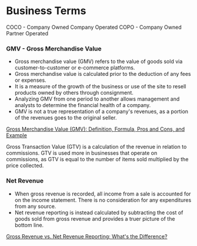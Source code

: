 # Business Terms

COCO - Company Owned Company Operated
COPO - Company Owned Partner Operated

### GMV - Gross Merchandise Value

- Gross merchandise value (GMV) refers to the value of goods sold via customer-to-customer or e-commerce platforms.
- Gross merchandise value is calculated prior to the deduction of any fees or expenses.
- It is a measure of the growth of the business or use of the site to resell products owned by others through consignment.
- Analyzing GMV from one period to another allows management and analysts to determine the financial health of a company.
- GMV is not a true representation of a company's revenues, as a portion of the revenues goes to the original seller.

[Gross Merchandise Value (GMV): Definition, Formula, Pros and Cons, and Example](https://www.investopedia.com/terms/g/gross-merchandise-value.asp)

Gross Transaction Value (GTV) is a calculation of the revenue in relation to commissions. GTV is used more in businesses that operate on commissions, as GTV is equal to the number of items sold multiplied by the price collected.

### Net Revenue

- When gross revenue is recorded, all income from a sale is accounted for on the income statement. There is no consideration for any expenditures from any source.
- Net revenue reporting is instead calculated by subtracting the cost of goods sold from gross revenue and provides a truer picture of the bottom line.

[Gross Revenue vs. Net Revenue Reporting: What's the Difference?](https://www.investopedia.com/ask/answers/102714/what-are-difference-between-gross-revenue-reporting-and-net-revenue-reporting.asp)
